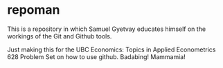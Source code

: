 # repoman
This is a repository in which Samuel Gyetvay educates himself on the workings of the Git and Github tools.

Just making this for the UBC Economics: Topics in Applied Econometrics 628 Problem Set on how to use github. Badabing! Mammamia!